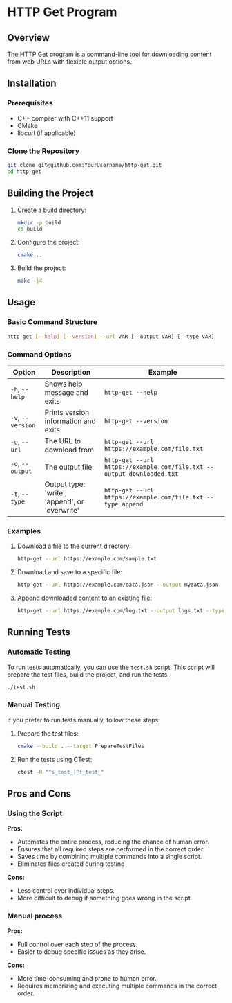 # HTTP Get Program

## Overview

The HTTP Get program is a command-line tool for downloading content from web URLs with flexible output options.

## Installation

### Prerequisites
- C++ compiler with C++11 support
- CMake
- libcurl (if applicable)

### Clone the Repository

```bash
git clone git@github.com:YourUsername/http-get.git
cd http-get
```

## Building the Project

1. Create a build directory:
    ```bash
    mkdir -p build
    cd build
    ```

2. Configure the project:
    ```bash
    cmake ..
    ```

3. Build the project:
    ```bash
    make -j4
    ```

## Usage

### Basic Command Structure

```bash
http-get [--help] [--version] --url VAR [--output VAR] [--type VAR]
```

### Command Options

| Option | Description | Example |
|--------|-------------|---------|
| `-h`, `--help` | Shows help message and exits | `http-get --help` |
| `-v`, `--version` | Prints version information and exits | `http-get --version` |
| `-u`, `--url` | The URL to download from | `http-get --url https://example.com/file.txt` |
| `-o`, `--output` | The output file | `http-get --url https://example.com/file.txt --output downloaded.txt` |
| `-t`, `--type` | Output type: 'write', 'append', or 'overwrite' | `http-get --url https://example.com/file.txt --type append` |

### Examples

1. Download a file to the current directory:
    ```bash
    http-get --url https://example.com/sample.txt
    ```

2. Download and save to a specific file:
    ```bash
    http-get --url https://example.com/data.json --output mydata.json
    ```

3. Append downloaded content to an existing file:
    ```bash
    http-get --url https://example.com/log.txt --output logs.txt --type append
    ```
## Running Tests

### Automatic Testing

To run tests automatically, you can use the `test.sh` script. This script will prepare the test files, build the project, and run the tests.

```bash
./test.sh
```

### Manual Testing

If you prefer to run tests manually, follow these steps:

1. Prepare the test files:
    ```bash
    cmake --build . --target PrepareTestFiles
    ```

2. Run the tests using CTest:
    ```bash
    ctest -R "^s_test_|^f_test_"
    ```

## Pros and Cons

### Using the Script

**Pros:**
- Automates the entire process, reducing the chance of human error.
- Ensures that all required steps are performed in the correct order.
- Saves time by combining multiple commands into a single script.
- Eliminates files created during testing

**Cons:**
- Less control over individual steps.
- More difficult to debug if something goes wrong in the script.

### Manual process

**Pros:**
- Full control over each step of the process.
- Easier to debug specific issues as they arise.

**Cons:**
- More time-consuming and prone to human error.
- Requires memorizing and executing multiple commands in the correct order.